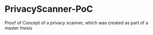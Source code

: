 # PrivacyScanner-PoC
 Proof of Concept of a privacy scanner, which was created as part of a master thesis 
